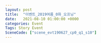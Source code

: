 ```yaml
---
layout: post
title:  "이벤트_2019여름_0화_오프닝"
date:   2021-08-10 01:00:00 +0000
categories: Event
Tags: Story Event
SceneCode: ["scene_evt190627_cp0_q1_s10"]
---
```


